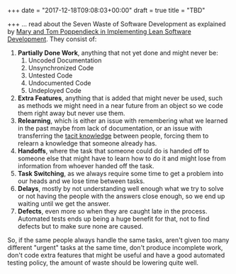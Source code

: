 +++
date = "2017-12-18T09:08:03+00:00"
draft = true
title = "TBD"

+++
... read about the Seven Waste of Software Development as explained by [Mary and Tom Poppendieck in Implementing Lean Software Development](https://www.amazon.ca/Implementing-Lean-Software-Development-Concept/dp/0321437381). They consist of:

1. **Partially Done Work**, anything that not yet done and might never be:
   1. Uncoded Documentation
   2. Unsynchronized Code
   3. Untested Code
   4. Undocumented Code
   5. Undeployed Code
2. **Extra Features**, anything that is added that might never be used, such as methods we might need in a near future from an object so we code them right away but never use them.
3. **Relearning**, which is either an issue with remembering what we learned in the past maybe from lack of documentation, or an issue with transferring the [tacit knowledge](https://en.wikipedia.org/wiki/Tacit_knowledge) between people, forcing them to relearn a knowledge that someone already has.
4. **Handoffs**, where the task that someone could do is handed off to someone else that might have to learn how to do it and might lose from information from whoever handed off the task.
5. **Task Switching**, as we always require some time to get a problem into our heads and we lose time between tasks.
6. **Delays**, mostly by not understanding well enough what we try to solve or not having the people with the answers close enough, so we end up waiting until we get the answer.
7. **Defects**, even more so when they are caught late in the process. Automated tests ends up being a huge benefit for that, not to find defects but to make sure none are caused.

So, if the same people always handle the same tasks, aren't given too many different "urgent" tasks at the same time, don't produce incomplete work, don't code extra features that might be useful and have a good automated testing policy, the amount of waste should be lowering quite well.